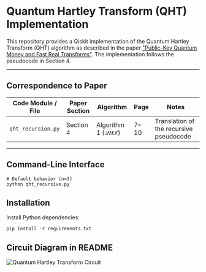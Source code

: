 # Quantum Hartley Transform (QHT) Implementation

This repository provides a Qiskit implementation of the Quantum Hartley Transform (QHT) algorithm as described in the paper ["Public-Key Quantum Money and Fast Real Transforms"](https://arxiv.org/abs/2503.18890). The implementation follows the pseudocode in Section 4.

---

## Correspondence to Paper

| Code Module / File   | Paper Section            | Algorithm           | Page  | Notes                                    |
| -------------------- | ------------------------ | ------------------- | ----- | ---------------------------------------- |
| `qht_recursion.py`   | Section 4                | Algorithm 1 (𝒬𝐻𝒯)  | 7–10 | Translation of the recursive pseudocode  |

---

## Command-Line Interface

    # Default behavior (n=3)
    python qht_recursive.py

## Installation

Install Python dependencies:

    pip install -r requirements.txt

## Circuit Diagram in README

![Quantum Hartley Transform Circuit](img/circuit.png)
